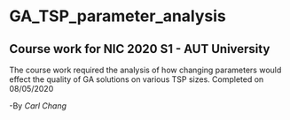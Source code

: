 # GA_TSP_parameter_analysis
## Course work for NIC 2020 S1 - AUT University

The course work required the analysis of how changing parameters would effect the quality of GA solutions on various TSP sizes.
Completed on 08/05/2020

-By *Carl Chang*
